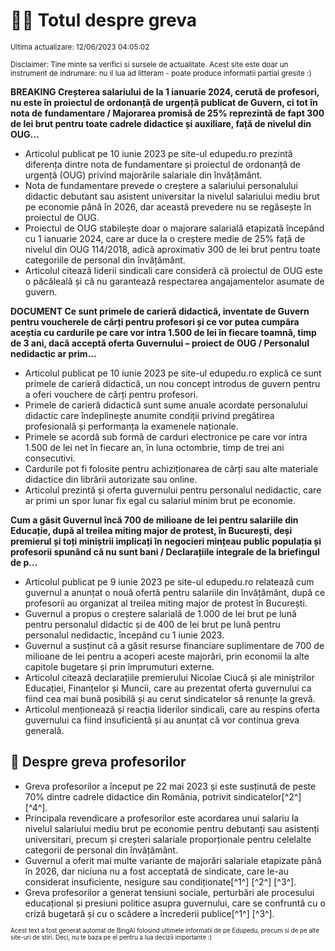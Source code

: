 # 👩‍🏫 Totul despre greva
<sub>Ultima actualizare: 12/06/2023 04:05:02</sub>

<sub>Disclaimer: Tine minte sa verifici si sursele de actualitate. Acest site este doar un instrument de indrumare: nu il lua ad litteram - poate produce informatii partial gresite :)</sub>

**BREAKING Creșterea salariului de la 1 ianuarie 2024, cerută de profesori, nu este în proiectul de ordonanță de urgență publicat de Guvern, ci tot în nota de fundamentare / Majorarea promisă de 25% reprezintă de fapt 300 de lei brut pentru toate cadrele didactice și auxiliare, față de nivelul din OUG...**

- Articolul publicat pe 10 iunie 2023 pe site-ul edupedu.ro prezintă diferența dintre nota de fundamentare și proiectul de ordonanță de urgență (OUG) privind majorările salariale din învățământ.
- Nota de fundamentare prevede o creștere a salariului personalului didactic debutant sau asistent universitar la nivelul salariului mediu brut pe economie până în 2026, dar această prevedere nu se regăsește în proiectul de OUG.
- Proiectul de OUG stabilește doar o majorare salarială etapizată începând cu 1 ianuarie 2024, care ar duce la o creștere medie de 25% față de nivelul din OUG 114/2018, adică aproximativ 300 de lei brut pentru toate categoriile de personal din învățământ.
- Articolul citează liderii sindicali care consideră că proiectul de OUG este o păcăleală și că nu garantează respectarea angajamentelor asumate de guvern.

**DOCUMENT Ce sunt primele de carieră didactică, inventate de Guvern pentru voucherele de cărți pentru profesori și ce vor putea cumpăra aceștia cu cardurile pe care vor intra 1.500 de lei în fiecare toamnă, timp de 3 ani, dacă acceptă oferta Guvernului – proiect de OUG / Personalul nedidactic ar prim...**

- Articolul publicat pe 10 iunie 2023 pe site-ul edupedu.ro explică ce sunt primele de carieră didactică, un nou concept introdus de guvern pentru a oferi vouchere de cărți pentru profesori.
- Primele de carieră didactică sunt sume anuale acordate personalului didactic care îndeplinește anumite condiții privind pregătirea profesională și performanța la examenele naționale.
- Primele se acordă sub formă de carduri electronice pe care vor intra 1.500 de lei net în fiecare an, în luna octombrie, timp de trei ani consecutivi.
- Cardurile pot fi folosite pentru achiziționarea de cărți sau alte materiale didactice din librării autorizate sau online.
- Articolul prezintă și oferta guvernului pentru personalul nedidactic, care ar primi un spor lunar fix egal cu salariul minim brut pe economie.

**Cum a găsit Guvernul încă 700 de milioane de lei pentru salariile din Educație, după al treilea miting major de protest, în București, deși premierul și toți miniștrii implicați în negocieri mințeau public populația și profesorii spunând că nu sunt bani / Declarațiile integrale de la briefingul de p...**

- Articolul publicat pe 9 iunie 2023 pe site-ul edupedu.ro relatează cum guvernul a anunțat o nouă ofertă pentru salariile din învățământ, după ce profesorii au organizat al treilea miting major de protest în București.
- Guvernul a propus o creștere salarială de 1.000 de lei brut pe lună pentru personalul didactic și de 400 de lei brut pe lună pentru personalul nedidactic, începând cu 1 iunie 2023.
- Guvernul a susținut că a găsit resurse financiare suplimentare de 700 de milioane de lei pentru a acoperi aceste majorări, prin economii la alte capitole bugetare și prin împrumuturi externe.
- Articolul citează declarațiile premierului Nicolae Ciucă și ale miniștrilor Educației, Finanțelor și Muncii, care au prezentat oferta guvernului ca fiind cea mai bună posibilă și au cerut sindicatelor să renunțe la grevă.
- Articolul menționează și reacția liderilor sindicali, care au respins oferta guvernului ca fiind insuficientă și au anunțat că vor continua greva generală.

## 🏫 Despre greva profesorilor

- Greva profesorilor a început pe 22 mai 2023 și este susținută de peste 70% dintre cadrele didactice din România, potrivit sindicatelor[^2^] [^4^].
- Principala revendicare a profesorilor este acordarea unui salariu la nivelul salariului mediu brut pe economie pentru debutanți sau asistenți universitari, precum și creșteri salariale proporționale pentru celelalte categorii de personal din învățământ.
- Guvernul a oferit mai multe variante de majorări salariale etapizate până în 2026, dar niciuna nu a fost acceptată de sindicate, care le-au considerat insuficiente, nesigure sau condiționate[^1^] [^2^] [^3^].
- Greva profesorilor a generat tensiuni sociale, perturbări ale procesului educațional și presiuni politice asupra guvernului, care se confruntă cu o criză bugetară și cu o scădere a încrederii publice[^1^] [^3^].


<sub><sub>Acest text a fost generat automat de BingAI folosind ultimele informatii de pe Edupedu, precum si de pe alte site-uri de stiri. Deci, nu te baza pe el pentru a lua decizii importante :)</sub></sub>